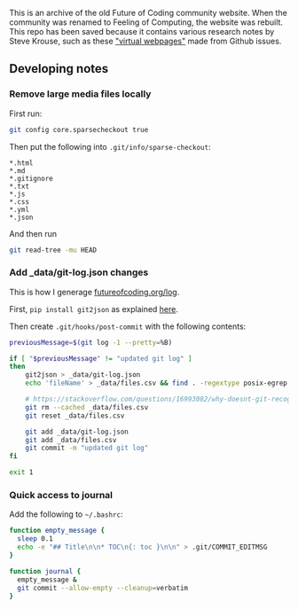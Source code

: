 This is an archive of the old Future of Coding community website. When the community was renamed to Feeling of Computing, the website was rebuilt. This repo has been saved because it contains various research notes by Steve Krouse, such as these ["virtual webpages"](https://github.com/futureofcoding/futureofcoding.org/issues?q=is%3Aopen+is%3Aissue+label%3A%22virtual+webpage%22) made from Github issues.

## Developing notes

### Remove large media files locally

First run:

```bash
git config core.sparsecheckout true
```

Then put the following into `.git/info/sparse-checkout`:

```
*.html
*.md
*.gitignore
*.txt
*.js
*.css
*.yml
*.json
```

And then run


```bash
git read-tree -mu HEAD
```


### Add _data/git-log.json changes

This is how I generage [futureofcoding.org/log](futureofcoding.org/log).

First, `pip install git2json` as explained [here](https://github.com/tarmstrong/git2json#installation).

Then create `.git/hooks/post-commit` with the following contents:

```bash
previousMessage=$(git log -1 --pretty=%B)

if [ "$previousMessage" != "updated git log" ]
then
    git2json > _data/git-log.json
    echo 'fileName' > _data/files.csv && find . -regextype posix-egrep -regex ".*\.(md|html)$"  -not -path "./_site/*" >> _data/files.csv

    # https://stackoverflow.com/questions/16993082/why-doesnt-git-recognize-that-my-file-has-been-changed-therefore-git-add-not-w
    git rm --cached _data/files.csv
    git reset _data/files.csv

    git add _data/git-log.json
    git add _data/files.csv
    git commit -m "updated git log"
fi

exit 1
```

### Quick access to journal

Add the following to `~/.bashrc`:

```bash
function empty_message {
  sleep 0.1
  echo -e "## Title\n\n* TOC\n{: toc }\n\n" > .git/COMMIT_EDITMSG
}

function journal {
  empty_message &
  git commit --allow-empty --cleanup=verbatim
}
```
